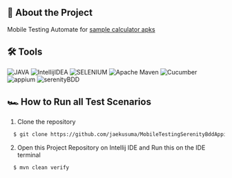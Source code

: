 ## 📑 About the Project

Mobile Testing Automate for [sample calculator apks](https://urlis.net/sbxiu1p)

## 🛠 Tools
![JAVA](https://img.shields.io/badge/JAVA-red?style=for-the-badge&logo=java)
![IntellijIDEA](https://img.shields.io/badge/IntelliJIDEA-000000.svg?style=for-the-badge&logo=intellij-idea&logoColor=white)
![SELENIUM](https://img.shields.io/badge/selenium-43B02A?style=for-the-badge&logo=selenium&logoColor=white)
![Apache Maven](https://img.shields.io/badge/Apache%20Maven-C71A36?style=for-the-badge&logo=Apache%20Maven&logoColor=white)
![Cucumber](https://img.shields.io/badge/-cucumber-23D96C?style=for-the-badge&logo=cucumber&logoColor=white)
![appium](https://img.shields.io/badge/appium-6428B4?style=for-the-badge&logo=appium&logoColor=white)
![serenityBDD](https://img.shields.io/badge/serenity%20bdd-43B02A?style=for-the-badge&logo=serenity-bdd&logoColor=white)

## 🏎️ How to Run all Test Scenarios

1. Clone the repository
```bash
  $ git clone https://github.com/jaekusuma/MobileTestingSerenityBddAppium.git
```
2. Open  this Project Repository on Intellij IDE and Run this on the IDE terminal

```bash
  $ mvn clean verify
```
